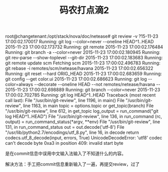 ﻿---
layout: post
title: 码农打点滴2
tags: 码农点滴
categories: 工作记录 
---

root@changetenant:/opt/stack/nova/doc/netease# git review -v
?15-11-23 17:00:02.170017 Running: git log --color=never --oneline HEAD^1..HEAD
2015-11-23 17:00:02.173732 Running: git remote
2015-11-23 17:00:02.176484 Running: git branch -a --color=never
2015-11-23 17:00:02.180945 Running: git rev-parse --show-toplevel --git-dir
2015-11-23 17:00:02.183683 Running: git remote update scm
Fetching scm
2015-11-23 17:00:02.496783 Running: git rebase -i remotes/scm/netease/havana
2015-11-23 17:00:02.656322 Running: git reset --hard ORIG_HEAD
2015-11-23 17:00:02.683659 Running: git config --get color.ui
2015-11-23 17:00:02.686623 Running: git log --color=always --decorate --oneline HEAD --not remotes/netease/havana --
2015-11-23 17:00:02.698889 Running: git branch --color=never
2015-11-23 17:00:02.702785 Running: git log HEAD^1..HEAD
Traceback (most recent call last):
  File "/usr/bin/git-review", line 1196, in <module>
    main()
  File "/usr/bin/git-review", line 1163, in main
    topic = options.topic or get_topic(branch)
  File "/usr/bin/git-review", line 612, in get_topic
    log_output = run_command("git log HEAD^1..HEAD")
  File "/usr/bin/git-review", line 136, in run_command
    (rc, output) = run_command_status(*argv, **env)
  File "/usr/bin/git-review", line 131, in run_command_status
    out = out.decode('utf-8')
  File "/usr/lib/python2.7/encodings/utf_8.py", line 16, in decode
    return codecs.utf_8_decode(input, errors, True)
UnicodeDecodeError: 'utf8' codec can't decode byte 0xa3 in position 409: invalid start byte

是在commit信息中误用中文输入法输入了不知道什么的内容。

解决方法：手工把commit信息重新输入了一遍，再提交review，过了